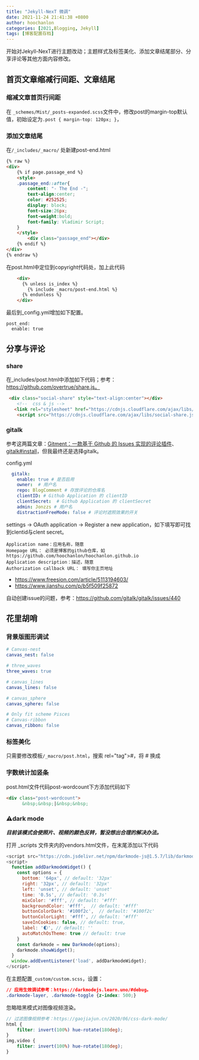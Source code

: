 ```yaml
---
title: "Jekyll-NexT 微调"
date: 2021-11-24 21:41:38 +0800
author: hoochanlon
categories: [2021,Blogging, Jekyll]
tags: [博客配置存档]
---
```


开始对Jekyll-NexT进行主题改动；主题样式及标签美化、添加文章结尾部分、分享评论等其他方面内容修改。 <!-- more -->

## 首页文章缩减行间距、文章结尾

### 缩减文章首页行间距

在 `_schemes/Mist/_posts-expanded.scss`文件中，修改post的margin-top默认值，初始设定为`.post { margin-top: 120px; }`，

### 添加文章结尾

在`/_includes/_macro/` 处新建post-end.html

```html
{% raw %}
<div>
    {% if page.passage_end %}
    <style>
    .passage_end::after{
        content: "- The End -";
        text-align:center;
        color: #252525;
        display: block;
        font-size:26px;
        font-weight:bold;
        font-family: Vladimir Script;
    }
    </style>
        <div class="passage_end"></div>
    {% endif %}
</div>
{% endraw %}
```
在post.html中定位到copyright代码处，加上此代码

```html
    <div>
      {% unless is_index %}
        {% include _macro/post-end.html %}
      {% endunless %}
    </div>
```

最后到_config.yml增加如下配置。

```
post_end:
  enable: true
```



## 分享与评论

### share

在_includes/post.html中添加如下代码；参考：https://github.com/overtrue/share.js。

```html
 <div class="social-share" style="text-align:center"></div>
    <!--  css & js -->
   <link rel="stylesheet" href="https://cdnjs.cloudflare.com/ajax/libs/social-share.js/1.0.16/css/share.min.css">
    <script src="https://cdnjs.cloudflare.com/ajax/libs/social-share.js/1.0.16/js/social-share.min.js"></script>
```

### gitalk

参考这两篇文章：[Gitment：一款基于 Github 的 Issues 实现的评论插件](https://linux.cn/article-9018-1.html)、[gitalk#install](https://github.com/gitalk/gitalk#install)，但我最终还是选择gitalk。

config.yml

```yaml
  gitalk:
    enable: true # 是否启用
    owner:  # 用户名
    repo: BlogComment # 存放评论的仓库名
    clientID: # Github Application 的 clientID
    clientSecret:  # Github Application 的 clientSecret
    admin: Jonzzs # 用户名
    distractionFreeMode: false # 评论时遮照效果的开关
```

settings -> OAuth application -> Register a new application，如下填写即可找到clentid与clent secret。

```
Application name：应用名称，随意
Homepage URL： 必须是博客的github仓库，如https://github.com/hoochanlon/hoochanlon.github.io
Application description：描述，随意
Authorization callback URL： 填写你主页地址
```

* https://www.freesion.com/article/5113194603/
* https://www.jianshu.com/p/b5f509f25872

自动创建issue的问题，参考：https://github.com/gitalk/gitalk/issues/440



## 花里胡哨

### 背景版图形调试

```yaml
# Canvas-nest
canvas_nest: false

# three_waves
three_waves: true

# canvas_lines
canvas_lines: false

# canvas_sphere
canvas_sphere: false

# Only fit scheme Pisces
# Canvas-ribbon
canvas_ribbon: false
```

### 标签美化

只需要修改模板`/_macro/post.html`，搜索 rel="tag">#，将 # 换成<i class="fa fa-tag"></i>

### 字数统计加竖条

post.html文件代码post-wordcount下方添加代码如下

```html
<div class="post-wordcount">
      &nbsp;&nbsp;|&nbsp;&nbsp;
```

### ⚠️dark mode

***目前该模式会使照片、视频的颜色反转，暂没想出合理的解决办法。***

打开 _scripts 文件夹内的vendors.html文件，在末尾添加以下代码

```js
<script src="https://cdn.jsdelivr.net/npm/darkmode-js@1.5.7/lib/darkmode-js.min.js"></script>
<script>
  function addDarkmodeWidget() {
    const options = {
      bottom: '64px', // default: '32px'
      right: '32px', // default: '32px'
      left: 'unset', // default: 'unset'
      time: '0.5s', // default: '0.3s'
      mixColor: '#fff', // default: '#fff'
      backgroundColor: '#fff',  // default: '#fff'
      buttonColorDark: '#100f2c',  // default: '#100f2c'
      buttonColorLight: '#fff', // default: '#fff'
      saveInCookies: false, // default: true,
      label: '🌓', // default: ''
      autoMatchOsTheme: true // default: true
    }
    const darkmode = new Darkmode(options);
    darkmode.showWidget();
  }
  window.addEventListener('load', addDarkmodeWidget);
</script>
```

在主题配置`_custom/custom.scss`，设置：

```css
// 应用生效调试参考：https://darkmodejs.learn.uno/#debug。
.darkmode-layer, .darkmode-toggle {z-index: 500;}
```

忽略暗黑模式对图像视频渲染。

```scss
// 过滤图像视频参考：https://gaojiajun.cn/2020/06/css-dark-mode/
html {
    filter: invert(100%) hue-rotate(180deg);
}
img,video {
    filter: invert(100%) hue-rotate(180deg);
}
```



